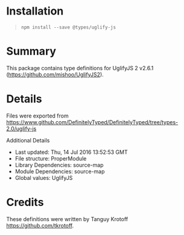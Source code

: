 # Installation
> `npm install --save @types/uglify-js`

# Summary
This package contains type definitions for UglifyJS 2 v2.6.1 (https://github.com/mishoo/UglifyJS2).

# Details
Files were exported from https://www.github.com/DefinitelyTyped/DefinitelyTyped/tree/types-2.0/uglify-js

Additional Details
 * Last updated: Thu, 14 Jul 2016 13:52:53 GMT
 * File structure: ProperModule
 * Library Dependencies: source-map
 * Module Dependencies: source-map
 * Global values: UglifyJS

# Credits
These definitions were written by Tanguy Krotoff <https://github.com/tkrotoff>.

